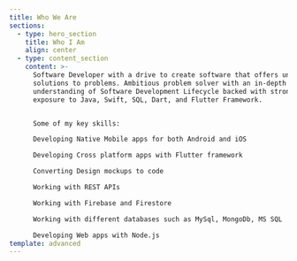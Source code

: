 ```yaml
---
title: Who We Are
sections:
  - type: hero_section
    title: Who I Am
    align: center
  - type: content_section
    content: >-
      Software Developer with a drive to create software that offers unique
      solutions to problems. Ambitious problem solver with an in-depth
      understanding of Software Development Lifecycle backed with strong
      exposure to Java, Swift, SQL, Dart, and Flutter Framework.


      Some of my key skills:

      Developing Native Mobile apps for both Android and iOS

      Developing Cross platform apps with Flutter framework

      Converting Design mockups to code

      Working with REST APIs

      Working with Firebase and Firestore

      Working with different databases such as MySql, MongoDb, MS SQL

      Developing Web apps with Node.js 
template: advanced
---
```

